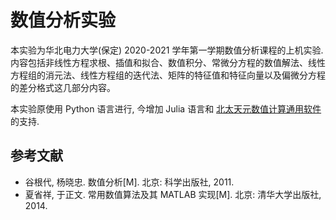 # 数值分析实验

本实验为华北电力大学(保定) 2020-2021 学年第一学期数值分析课程的上机实验. 内容包括非线性方程求根、插值和拟合、数值积分、常微分方程的数值解法、线性方程组的消元法、线性方程组的迭代法、矩阵的特征值和特征向量以及偏微分方程的差分格式这几部分内容。

本实验原使用 Python 语言进行, 今增加 Julia 语言和 [北太天元数值计算通用软件](https://www.baltamatica.com/) 的支持.

## 参考文献

* 谷根代, 杨晓忠. 数值分析[M]. 北京: 科学出版社, 2011.
* 夏省祥, 于正文. 常用数值算法及其 MATLAB 实现[M]. 北京: 清华大学出版社, 2014.
